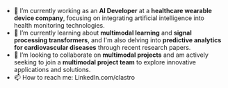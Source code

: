 - 🔭 I’m currently working  as an **AI Developer** at a **healthcare wearable device company**, focusing on integrating artificial intelligence into health monitoring technologies.
- 🌱 I’m currently learning about **multimodal learning** and **signal processing transformers**, and I'm also delving into **predictive analytics for cardiovascular diseases** through recent research papers.
- 👯 I’m looking to collaborate on **multimodal projects** and am actively seeking to join a **multimodal project team** to explore innovative applications and solutions.
- 📫 How to reach me: LinkedIn.com/clastro
